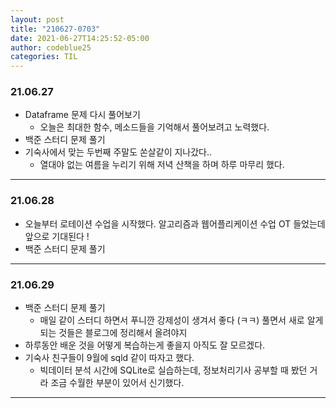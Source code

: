 ```yaml
---
layout: post
title: "210627-0703"
date: 2021-06-27T14:25:52-05:00
author: codeblue25
categories: TIL
---
```


<h3>21.06.27</h3>

- Dataframe 문제 다시 풀어보기
  - 오늘은 최대한 함수, 메소드들을 기억해서 풀어보려고 노력했다.
- 백준 스터디 문제 풀기
- 기숙사에서 맞는 두번째 주말도 쏜살같이 지나갔다..
  - 열대야 없는 여름을 누리기 위해 저녁 산책을 하며 하루 마무리 했다.

---

<h3>21.06.28</h3>

- 오늘부터 로테이션 수업을 시작했다. 알고리즘과 웹어플리케이션 수업 OT 들었는데 앞으로 기대된다 !
- 백준 스터디 문제 풀기

---

<h3>21.06.29</h3>

- 백준 스터디 문제 풀기
  - 매일 같이 스터디 하면서 푸니깐 강제성이 생겨서 좋다 (ㅋㅋ) 풀면서 새로 알게 되는 것들은 블로그에 정리해서 올려야지
- 하루동안 배운 것을 어떻게 복습하는게 좋을지 아직도 잘 모르겠다.
- 기숙사 친구들이 9월에 sqld 같이 따자고 했다.
  - 빅데이터 분석 시간에 SQLite로 실습하는데, 정보처리기사 공부할 때 봤던 거라 조금 수월한 부분이 있어서 신기했다.

---
